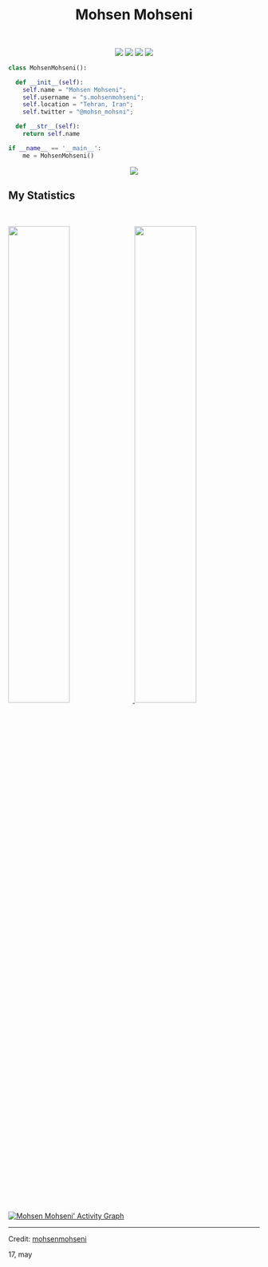 <h1 align="center">
  <b>Mohsen Mohseni</b>
</h1>

<br>

<p>
<div align="center">
  <img src="https://img.shields.io/badge/-HTML-c58545?style=for-the-badge&logo=html5&logoColor=c58545&labelColor=282828">
  <img src="https://img.shields.io/badge/-CSS-d1a01f?style=for-the-badge&logo=css3&logoColor=d1a01f&labelColor=282828">
  <img src="https://img.shields.io/badge/-Python-98b982?style=for-the-badge&logo=python&logoColor=98b982&labelColor=282828">
  <img src="https://img.shields.io/badge/-django-0d7c52?style=for-the-badge&logo=django&logoColor=0d7c52&labelColor=282828">
</div>
</p>

```python
class MohsenMohseni():

  def __init__(self):
    self.name = "Mohsen Mohseni";
    self.username = "s.mohsenmohseni";
    self.location = "Tehran, Iran";
    self.twitter = "@mohsn_mohsni";

  def __str__(self):
    return self.name

if __name__ == '__main__':
    me = MohsenMohseni()
```

<div align="center">
  <a href="https://open.spotify.com/user/6s6pbtefezpookh8gwnkko15v">
    <img src="https://readme-spotify-tingz.vercel.app/api/now-playing">
  </a>
</div>


## My Statistics

<br/>
<p align="left">
  <a href="https://github.com/mohsnMohsni">
  <img width="49.5%" src="https://github-readme-stats.vercel.app/api?username=mohsnMohsni&show_icons=true&theme=codeSTACKr&hide_border=true" />
    <img width="49.5%" src="https://github-readme-streak-stats.herokuapp.com/?user=mohsnMohsni&theme=codeSTACKr&hide_border=true" />
  </a>
</p>
<br>

[![Mohsen Mohseni' Activity Graph](https://activity-graph.herokuapp.com/graph?username=mohsnMohsni&custom_title=Mohsen%20Mohseni's%20Contribution%20Graph&theme=codeSTACKr&bg_color=282828&hide_border=true&line=FEE300&point=FE652F)](https://github.com/mohsnMohsni)

---

Credit: [mohsenmohseni](https://github.com/mohsnMohsni)

17, may
